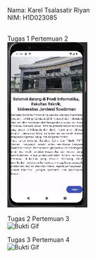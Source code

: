 Nama: Karel Tsalasatir Riyan<br>
NIM: H1D023085<br><br>

Tugas 1 Pertemuan 2<br>
![Screenshot Aplikasi Saya](ss_bukti.png)<br>

Tugas 2 Pertemuan 3<br>
![Bukti Gif](Screen_recording_20250924_085308.gif)<br>

Tugas 3 Pertemuan 4<br>
![Bukti Gif](Screen_recording_20250929_113721.gif)<br>
